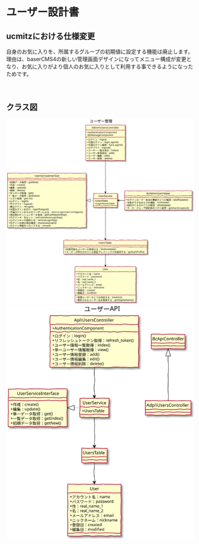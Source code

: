 # ユーザー設計書

## ucmitzにおける仕様変更
自身のお気に入りを、所属するグループの初期値に設定する機能は廃止します。  
理由は、baserCMS4の新しい管理画面デザインになってメニュー構成が変更となり、お気に入りがより個人のお気に入りとして利用する事できるようになったためです。

　
## クラス図

![クラス図：ユーザー管理画面](../../class/manage_users.svg)
![クラス図：ユーザーAPI](../../class/api_users.svg)
